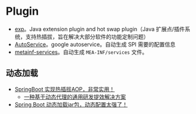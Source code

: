 # Plugin

* [exp](https://github.com/stateIs0/exp)。Java extension plugin and hot swap plugin（Java 扩展点/插件系统，支持热插拔，旨在解决大部分软件的功能定制问题）
* [AutoService]([auto](https://github.com/google/auto))。google autoservice。自动生成 SPI 需要的配置信息
* [metainf-services](https://github.com/kohsuke/metainf-services)。自动生成 `MEA-INF/services` 文件。

## 动态加载

* [SpringBoot 实现热插拔AOP，非常实用！](https://mp.weixin.qq.com/s?__biz=MzI4Njc5NjM1NQ==&mid=2247550674&idx=2&sn=567297f2db09222e4ba80e865caaca98&chksm=ebd539fedca2b0e8704dbeb4437fcf8405509286ca1d9767f07abbe1aa1f0ccc2cc12b7adfee&mpshare=1&scene=1&srcid=0207jtJpmjOgsrcAIy0oPP7L&sharer_shareinfo=1739885ada50806096a3c720287ef49c&sharer_shareinfo_first=387c6d831788074f7109cba0c66a6f50&version=4.1.10.99312&platform=mac#rd)
  * [一种基于动态代理的通用研发提效解决方案](https://mp.weixin.qq.com/s?__biz=MzIzOTU0NTQ0MA==&mid=2247535205&idx=1&sn=2245bef586416bdba23eaf533bec3448&chksm=e92a776ade5dfe7c6ca615eaed11c7dd993372ecf0ae277f66758c0ae4fc566beb89ffa488e2&mpshare=1&scene=1&srcid=0208QQxFsRFi2HQ9T9LIdTWd&sharer_shareinfo=efe01c2823c34ce3b4549f81bf4f59ed&sharer_shareinfo_first=efe01c2823c34ce3b4549f81bf4f59ed&version=4.1.10.99312&platform=mac#rd)
* [Spring Boot 动态加载jar包，动态配置太强了！](https://mp.weixin.qq.com/s?__biz=MzU3MDAzNDg1MA==&mid=2247531757&idx=1&sn=45dea52054176844243598ff05e5d21f&chksm=fcf7a320cb802a36ef6390265956cdffc05a2751c2a35b21d56e9b8ac3d8c40e3c2483ff54c2&mpshare=1&scene=1&srcid=0207f5Vlav27DSdXecZPBzOM&sharer_shareinfo=204ede66379ee3b7a2afe2f39a5d9452&sharer_shareinfo_first=bb2a8f5a5b1c83e95246fe6762fb9874&version=4.1.10.99312&platform=mac#rd)

